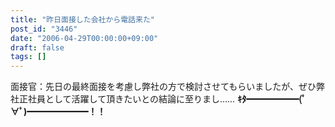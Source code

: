 ```yaml
---
title: "昨日面接した会社から電話来た"
post_id: "3446"
date: "2006-04-29T00:00:00+09:00"
draft: false
tags: []
---
```



面接官：先日の最終面接を考慮し弊社の方で検討させてもらいましたが、ぜひ弊社正社員として活躍して頂きたいとの結論に至りまし…… **ｷﾀ━━━━━━(ﾟ∀ﾟ)━━━━━━━！！**
